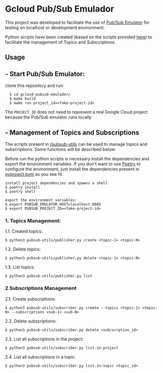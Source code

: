 # Gcloud Pub/Sub Emulador

This project was developed to facilitate the use of [Pub/Sub Emulator](https://cloud.google.com/pubsub/docs/emulator) for testing on localhost or development environment.

Python scripts have been created (based on the scripts provided [here](https://github.com/googleapis/python-pubsub)) to facilitate the management of Topics and Subscriptions.

## Usage

## - Start Pub/Sub Emulator:
clone this repository and run:
```
  $ cd gcloud-pubsub-emulador/
  $ make build
  $ make run project_id=<fake-project-id>
```
The `PROJECT_ID` does not need to represent a real Google Cloud project because the Pub/Sub emulator runs locally

## - Management of Topics and Subscriptions

The scripts present in [/pubsub-utils](/pubsub-utils) can be used to manage topics and subscriptions.
Some functions will be described below:

Before run the python scripts is necessary install the dependencies and export the environment variables. If you don't want to use [Poetry](https://python-poetry.org/) to configure the environment, just install the dependencies present in [pyproject.toml](pyproject.toml) as you see fit.


```
install project dependencies and spawns a shell
$ poetry install
$ poetry shell
```

```
export the environment variables:
$ export PUBSUB_EMULATOR_HOST=localhost:8085
$ export PUBSUB_PROJECT_ID=<fake-project-id>
```

### 1. Topics Management:

1.1. Created topics:
```
$ python3 pubsub-utils/publisher.py create <topic-1> <topic-N>
```

1.2. Delete topics:
```
$ python3 pubsub-utils/publisher.py delete <topic-1> <topic-N>
```

1.3. List topics:
```
$ python3 pubsub-utils/publisher.py list
```

### 2 Subscriptions Management
2.1. Create subscriptions:

``` 
$ python3 pubsub-utils/subscriber.py create --topics <topic-1> <topic-N> --subscriptions <sub-1> <sub-N> 
```


2.2. Delete subscriptions:

``` 
$ python3 pubsub-utils/subscriber.py delete <subcscrption_id>
```

2.3. List all subscriptions in the project:

``` 
$ python3 pubsub-utils/subscriber.py list-in-project
```


2.4. List all subscriptions in a topic:

``` 
$ python3 pubsub-utils/subscriber.py list-in-topic <topic_id>
```

 
